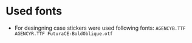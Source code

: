 # Used fonts
 * For desingning case stickers were used following fonts:
  `AGENCYB.TTF AGENCYR.TTF FuturaCE-BoldOblique.otf`
